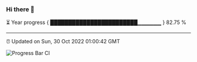 ### Hi there 👋

⏳ Year progress { ████████████████████████▁▁▁▁▁▁ } 82.75 %

---

⏰ Updated on Sun, 30 Oct 2022 01:00:42 GMT

![Progress Bar CI](https://github.com/Shyam-Makwana/GitHub-Actions-Demo/workflows/Progress%20Bar%20CI/badge.svg)
